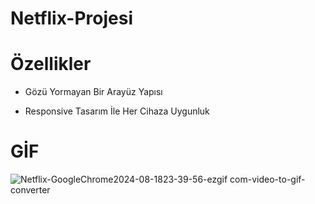 # Netflix-Projesi
# Özellikler
- Gözü Yormayan Bir Arayüz Yapısı
 
- Responsive Tasarım İle Her Cihaza Uygunluk
 
 # GİF

![Netflix-GoogleChrome2024-08-1823-39-56-ezgif com-video-to-gif-converter](https://github.com/user-attachments/assets/efe97f32-f900-4010-879a-f19d53309bbb)
